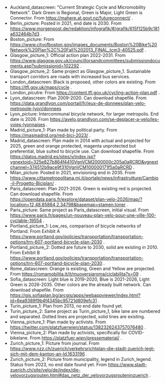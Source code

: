 - Auckland_datascreen: "Current Strategic Cycle and Micromobility Network". Dark Green is Regional, Green is Major, Light Green is Connector. From https://mahere.at.govt.nz/futureconnect/ .
- Berlin_picture: Posted in 2021, end date is 2030. From https://www.morgenpost.de/redaktion/infografik/#/grafik/615f125b9c181a632464b7d3 .
- Boston_picture: From https://www.cityofboston.gov/images_documents/Boston%20Bike%20Network%20Plan%2C%20Fall%202013_FINAL_tcm3-40525.pdf .
- Glasgow_picture_1: Official action plan 2022-2031. From https://www.glasgow.gov.uk/councillorsandcommittees/submissiondocuments.asp?submissionid=102292 .
- Glasgow_picture_2: Same project as Glasgow_picture_1. Sustainable transport corridors are roads with increased bus services.
- London_datascreen: Black is proposed, other colors are existing. From https://tfl.gov.uk/maps/cycle .
- London_picutre: From https://content.tfl.gov.uk/cycling-action-plan.pdf .
- Lyon_datascreen: Plan 2009-2020. Can download shapefile. From https://data.grandlyon.com/portail/fr/jeux-de-donnees/plan-velo-metropole-lyon/donnees
- Lyon_picture: Intercommunal bicycle network, for larger metropolis. End date is 2026. From https://avelo.grandlyon.com/se-deplacer-a-velo/les-voies-lyonnaises .
- Madrid_picture_1: Plan made by political party. From https://masmadrid.org/red-bici-2023/ .
- Madrid_datascreen: Plan made in 2014 with actual and projected for 2025, green and orange protected, magenta unprotected but preferential, blue suited to bicycle use. Can download shapefile. From https://datos.madrid.es/sites/v/index.jsp?vgnextoid=325e827b864f4410VgnVCM2000000c205a0aRCRD&vgnextchannel=374512b9ace9f310VgnVCM100000171f5a0aRCRD .
- Milan_picture: Posted in 2021, envisioning end in 2035. From https://www.cittametropolitana.mi.it/portale/news/infrastrutture/Cambio-il-Progetto-Biciplan/ .
- Paris_datascreen: Plan 2021-2026. Green is existing red is projected. Can download shapefile. From https://opendata.paris.fr/explore/dataset/plan-velo-2026/map/?location=12,48.85884,2.34798&basemap=stamen.toner .
- Paris_picture: Same project as Paris_datascreen, initial visual. From https://www.paris.fr/pages/un-nouveau-plan-velo-pour-une-ville-100-cyclable-19554 .
- Portland_picture_1: Low_res, comparison of bicycle networks of Portland. From Exhibit A https://www.portland.gov/policies/transportation/transportation-options/trn-607-portland-bicycle-plan-2030 .
- Portland_picture_2: Dotted are future to 2030, solid are existing in 2010. From Exhibit B https://www.portland.gov/policies/transportation/transportation-options/trn-607-portland-bicycle-plan-2030 .
- Rome_datascreen: Orange is existing, Green and Yellow are projected. From https://romamobilita.it/it/muoversiaroma/ciclabilita?s=09 .
- Sofia_datascreen: Light blue is 2019-2020, Blue is 2021-2026, Light Green is 2026-2035. Other colors are the already built network. Can download shapefile. From https://gis.sofiaplan.bg/arcgis/apps/webappviewer/index.html?id=6ea9389f9b4f4345bc95721d809efc31 .
- Turin_picture_1: Plan from 2013, no end date found yet.
- Turin_picture_2: Same project as Turin_picture_1, bike lane are numbered and separated. Dotted lines are projected, solid lines are existing.
- Vienna_picture_1: Plan made by activists. From https://twitter.com/platzfuerwien/status/1382326243757076480 .
- Vienna_picture_2: Plan made by activists, specifically for COVID-bikelane. From https://platzfuer.wien/pressematerial/ .
- Zurich_picture_1: Picture from journal. From https://www.nzz.ch/zuerich/verkehrsrichtplan-die-stadt-zuerich-legt-sich-mit-dem-kanton-an-ld.1633196 .
- Zurich_picture_2: Picture from municipality, legend in Zurich_legend. Status from 2023, no end date found yet. From https://www.stadt-zuerich.ch/site/velo/de/index/die-velovorzugsrouten.html#das_netz_der_velovorzugsrouteninzuerich .